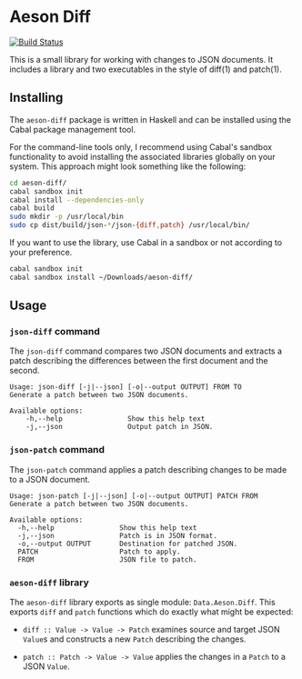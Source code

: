 Aeson Diff
==========

[![Build Status][badge]][status]

This is a small library for working with changes to JSON documents. It includes
a library and two executables in the style of diff(1) and patch(1).

Installing
----------

The `aeson-diff` package is written in Haskell and can be installed using the
Cabal package management tool.

For the command-line tools only, I recommend using Cabal's sandbox
functionality to avoid installing the associated libraries globally on your
system. This approach might look something like the following:

````bash
cd aeson-diff/
cabal sandbox init
cabal install --dependencies-only
cabal build
sudo mkdir -p /usr/local/bin
sudo cp dist/build/json-*/json-{diff,patch} /usr/local/bin/
````

If you want to use the library, use Cabal in a sandbox or not according to your
preference.

````bash
cabal sandbox init
cabal sandbox install ~/Downloads/aeson-diff/
````

Usage
-----

### `json-diff` command

The `json-diff` command compares two JSON documents and extracts a patch
describing the differences between the first document and the second.

````
Usage: json-diff [-j|--json] [-o|--output OUTPUT] FROM TO
Generate a patch between two JSON documents.

Available options:
    -h,--help                Show this help text
    -j,--json                Output patch in JSON.
````

### `json-patch` command

The `json-patch` command applies a patch describing changes to be made to
a JSON document.

````
Usage: json-patch [-j|--json] [-o|--output OUTPUT] PATCH FROM
Generate a patch between two JSON documents.

Available options:
  -h,--help                Show this help text
  -j,--json                Patch is in JSON format.
  -o,--output OUTPUT       Destination for patched JSON.
  PATCH                    Patch to apply.
  FROM                     JSON file to patch.
````

### `aeson-diff` library

The `aeson-diff` library exports as single module: `Data.Aeson.Diff`. This
exports `diff` and `patch` functions which do exactly what might be expected:

- `diff :: Value -> Value -> Patch` examines source and target JSON `Value`s
and constructs a new `Patch` describing the changes.

- `patch :: Patch -> Value -> Value` applies the changes in a `Patch` to a JSON
`Value`.

[badge]: https://travis-ci.org/thsutton/aeson-diff.svg?branch=master
[status]: https://travis-ci.org/thsutton/aeson-diff
